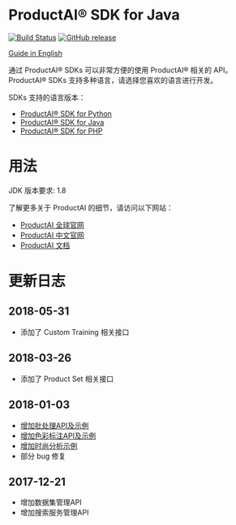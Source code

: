 # ProductAI® SDK for Java

[![Build Status](https://travis-ci.org/MalongTech/productai-java-sdk.svg?branch=master)](https://travis-ci.org/MalongTech/productai-java-sdk)
[![GitHub release](https://img.shields.io/github/release/MalongTech/productai-java-sdk.svg)](https://github.com/MalongTech/productai-java-sdk/releases)

[Guide in English](README.md)

通过 ProductAI® SDKs 可以非常方便的使用 ProductAI® 相关的 API。ProductAI® SDKs 支持多种语言，请选择您喜欢的语言进行开发。

SDKs 支持的语言版本：

- [ProductAI® SDK for Python](https://github.com/MalongTech/productai-python-sdk)
- [ProductAI® SDK for Java](https://github.com/MalongTech/productai-java-sdk)
- [ProductAI® SDK for PHP](https://github.com/MalongTech/productai-php-sdk)

# 用法

JDK 版本要求:  1.8

了解更多关于 ProductAI 的细节，请访问以下网站：

- [ProductAI 全球官网](http://www.productai.com)
- [ProductAI 中文官网](http://www.productai.cn)
- [ProductAI 文档](https://developers.productai.cn/zh/reference/)



# 更新日志

## 2018-05-31

- 添加了 Custom Training 相关接口 

## 2018-03-26

- 添加了 Product Set 相关接口 

## 2018-01-03

 - [增加批处理API及示例](https://github.com/MalongTech/productai-java-sdk/tree/master/examples/src/cn/productai/api/examples/batch_tasks)
 - [增加色彩标注API及示例](https://github.com/MalongTech/productai-java-sdk/tree/master/examples/src/cn/productai/api/examples/color)
 - [增加时尚分析示例](https://github.com/MalongTech/productai-java-sdk/tree/master/examples/src/cn/productai/api/examples/dressing)
 - 部分 bug 修复

## 2017-12-21

 - 增加数据集管理API
 - 增加搜索服务管理API
